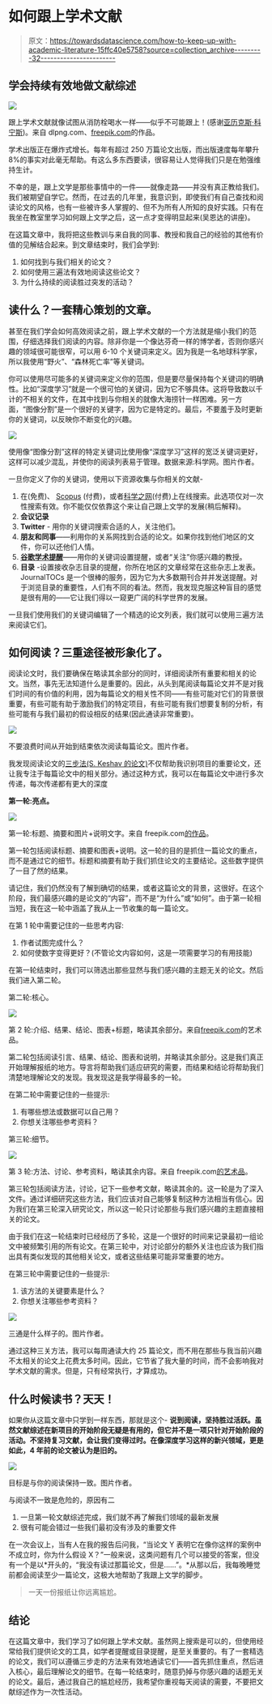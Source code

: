 # 如何跟上学术文献

> 原文：<https://towardsdatascience.com/how-to-keep-up-with-academic-literature-15ffc40e5758?source=collection_archive---------32----------------------->

## 学会持续有效地做文献综述

![](img/c4f943e8bd6979824da460ab20988141.png)

跟上学术文献就像试图从消防栓喝水一样——似乎不可能跟上！(感谢[亚历克斯·科宁斯](https://profiles.stanford.edu/alexandra-konings))。来自 dlpng.com、[freepik.com](https://www.freepik.com/free-photos-vectors/paper)的作品。

学术出版正在爆炸式增长。每年有超过 250 万篇论文出版，而出版速度每年攀升 8%的事实对此毫无帮助。有这么多东西要读，很容易让人觉得我们只是在勉强维持生计。

不幸的是，跟上文学是那些事情中的一件——就像走路——并没有真正教给我们。我们被期望自学它。然而，在过去的几年里，我意识到，即使我们有自己查找和阅读论文的风格，也有一些被许多人掌握的、但不为所有人所知的良好实践。只有在我坐在教室里学习如何跟上文学之后，这一点才变得明显起来(吴恩达的讲座)。

在这篇文章中，我将把这些教训与来自我的同事、教授和我自己的经验的其他有价值的见解结合起来。到文章结束时，我们会学到:

1.  如何找到与我们相关的论文？
2.  如何使用三遍法有效地阅读这些论文？
3.  为什么持续的阅读胜过突发的活动？

## 读什么？一套精心策划的文章。

甚至在我们学会如何高效阅读之前，跟上学术文献的一个方法就是缩小我们的范围，仔细选择我们阅读的内容。除非你是一个像达芬奇一样的博学者，否则你感兴趣的领域很可能很窄，可以用 6-10 个关键词来定义。因为我是一名地球科学家，所以我使用“野火”、“森林死亡率”等关键词。

你可以使用尽可能多的关键词来定义你的范围，但是要尽量保持每个关键词的明确性。比如“深度学习”就是一个很可怕的关键词，因为它不够具体。这将导致数以千计的不相关的文件，在其中找到与你相关的就像大海捞针一样困难。另一方面，“图像分割”是一个很好的关键字，因为它是特定的。最后，不要羞于及时更新你的关键词，以反映你不断变化的兴趣。

![](img/d7cf3ee39f3da994a737579e97a1ee25.png)

使用像“图像分割”这样的特定关键词比使用像“深度学习”这样的宽泛关键词更好，这样可以减少混乱，并使你的阅读列表易于管理。数据来源:科学网。图片作者。

一旦你定义了你的关键词，使用以下资源收集与你相关的文献-

1.  在(免费)、 [Scopus](https://www.elsevier.com/solutions/scopus) (付费)，或者[科学之网](https://apps.webofknowledge.com/)(付费)上在线搜索。此选项仅对一次性搜索有效。你不能仅仅依靠这个来让自己跟上文学的发展(稍后解释)。
2.  **会议记录**
3.  **Twitter** - 用你的关键词搜索合适的人，关注他们。
4.  **朋友和同事**——利用你的关系网找到合适的论文。如果你找到他们地区的文件，你可以还他们人情。
5.  [**谷歌学术提醒**](https://scholar.google.com/scholar_alerts?view_op=list_alerts&hl=en)——用你的关键词设置提醒，或者“关注”你感兴趣的教授。
6.  **目录** -设置接收杂志目录的提醒，你所在地区的文章经常在这些杂志上发表。JournalTOCs 是一个很棒的服务，因为它为大多数期刊合并并发送提醒。对于浏览目录的重要性，人们有不同的看法。然而，我发现克服这种盲目的感觉是很有用的——它让我们得以一窥更广阔的科学世界的发展。

一旦我们使用我们的关键词编辑了一个精选的论文列表，我们就可以使用三遍方法来阅读它们。

## 如何阅读？三重途径被形象化了。

阅读论文时，我们要确保在略读其余部分的同时，详细阅读所有重要和相关的论文。当然，事先无法知道什么是重要的。因此，从头到尾阅读每篇论文并不是对我们时间的有价值的利用，因为每篇论文的相关性不同——有些可能对它们的背景很重要，有些可能有助于激励我们的特定项目，有些可能有我们想要复制的分析，有些可能有与我们最初的假设相反的结果(因此通读非常重要)。

![](img/0005a550d11b0c709e9cd90525b0934a.png)

不要浪费时间从开始到结束依次阅读每篇论文。图片作者。

我发现阅读论文的[三步法(S. Keshav 的论文)](https://dl.acm.org/doi/pdf/10.1145/1273445.1273458)不仅帮助我识别项目的重要论文，还让我专注于每篇论文中的相关部分。通过这种方式，我可以在每篇论文中进行多次传递，每次传递都有更大的深度

**第一轮:亮点。**

![](img/742f51f0f8feaf17c2b0a6a66a8c114a.png)

第一轮:标题、摘要和图片+说明文字。来自 freepik.com[的作品](https://www.freepik.com/free-photos-vectors/infographic)。

第一轮包括阅读标题、摘要和图表+说明。这一轮的目的是抓住一篇论文的重点，而不是通过它的细节。标题和摘要有助于我们抓住论文的主要结论。这些数字提供了一目了然的结果。

请记住，我们仍然没有了解到确切的结果，或者这篇论文的背景，这很好。在这个阶段，我们最感兴趣的是论文的“内容”，而不是“为什么”或“如何”。由于第一轮相当短，我在这一轮中涵盖了我从上一节收集的每一篇论文。

在第 1 轮中需要记住的一些思考内容:

1.  作者试图完成什么？
2.  如何使数字变得更好？(不管论文内容如何，这是一项需要学习的有用技能)

在第一轮结束时，我们可以筛选出那些显然与我们感兴趣的主题无关的论文。然后我们进入第二轮。

第二轮:核心。

![](img/7353e381e78b7b04cb841d929fc125b0.png)

第 2 轮:介绍、结果、结论、图表+标题，略读其余部分。来自[freepik.com](https://www.freepik.com/free-photos-vectors/infographic)的艺术品。

第二轮包括阅读引言、结果、结论、图表和说明，并略读其余部分。这是我们真正开始理解报纸的地方。导言将帮助我们适应研究的需要，而结果和结论将帮助我们清楚地理解论文的发现。我发现这是我学得最多的一轮。

在第二轮中需要记住的一些提示:

1.  有哪些想法或数据可以自己用？
2.  你想关注哪些参考资料？

第三轮:细节。

![](img/51bd1b6e5bce209728b133eafe24424a.png)

第 3 轮:方法、讨论、参考资料，略读其余内容。来自 freepik.com[的艺术品](https://www.freepik.com/free-photos-vectors/infographic)。

第三轮包括阅读方法，讨论，记下一些参考文献，略读其余的。这一轮是为了深入文件。通过详细研究这些方法，我们应该对自己能够复制这种方法相当有信心。因为我们在第三轮深入研究论文，所以这一轮只讨论那些与我们感兴趣的主题直接相关的论文。

由于我们在这一轮结束时已经经历了多轮，这是一个很好的时间来记录最初一组论文中被频繁引用的所有论文。在第三轮中，对讨论部分的额外关注也应该为我们指出具有类似发现的其他相关论文，或者这些结果可能非常重要的地方。

在第三轮中需要记住的一些提示:

1.  该方法的关键要素是什么？
2.  你想关注哪些参考资料？

![](img/e70fbe9eba093c18a8eac87cd920e9e1.png)

三通是什么样子的。图片作者。

通过这种三关方法，我可以每周通读大约 25 篇论文，而不用在那些与我当前兴趣不太相关的论文上花费太多时间。因此，它节省了我大量的时间，而不会影响我对学术文献的需求。但是，只有经常执行，才算成功。

## 什么时候读书？天天！

如果你从这篇文章中只学到一样东西，那就是这个- **说到阅读，坚持胜过活跃。虽然文献综述在新项目的开始阶段无疑是有用的，但它并不是一项只针对开始阶段的活动。不坚持复习文献，会让我们变得过时。在像深度学习这样的新兴领域，更是如此，4 年前的论文被认为是旧的。**

![](img/b174024dbce0c6abefeb08fcc6aa44d1.png)

目标是与你的阅读保持一致。图片作者。

与阅读不一致是危险的，原因有二

1.  一旦第一轮文献综述完成，我们就不再了解我们领域的最新发展
2.  很有可能会错过一些我们最初没有涉及的重要文件

在一次会议上，当有人在我的报告后问我，“当论文 Y 表明它在像你这样的案例中不成立时，你为什么假设 X？”一般来说，这类问题有几个可以接受的答案，但没有一个是以*开头的，“我没有读过那篇论文，但是……”。*从那以后，我每晚睡觉前都会阅读至少一篇论文，这极大地帮助了我跟上文学的脚步。

> 一天一份报纸让你远离尴尬。

## 结论

在这篇文章中，我们学习了如何跟上学术文献。虽然网上搜索是可以的，但使用经常给我们提供论文的工具，如学者提醒或目录提醒，是至关重要的。有了一套精选的论文，我们可以遵循三步走的方法来有效地通读它们——首先抓住重点，然后进入核心，最后理解论文的细节。在每一轮结束时，随意扔掉与你感兴趣的话题无关的论文。最后，通过我自己的尴尬经历，我希望你重视每天阅读的需要，不要把文献综述作为一次性活动。